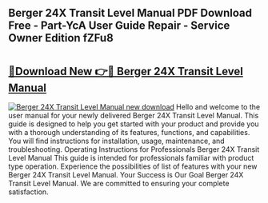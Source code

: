 ## Berger 24X Transit Level Manual PDF Download Free - Part-YcA User Guide Repair - Service Owner Edition fZFu8

# <h2><a href="http://bc6923.oget.top/?id=Berger+24X+Transit+Level+Manual">🔗Download New 👉🔴 Berger 24X Transit Level Manual</a></h2>

[![Berger 24X Transit Level Manual new download](https://i.imgur.com/5g1atiW.png)](http://bc6923.oget.top/?id=Berger+24X+Transit+Level+Manual)
Hello and welcome to the user manual for your newly delivered Berger 24X Transit Level Manual. This guide is designed to help you get started with your product and provide you with a thorough understanding of its features, functions, and capabilities. You will find instructions for installation, usage, maintenance, and troubleshooting. Operating Instructions for Professionals Berger 24X Transit Level Manual This guide is intended for professionals familiar with product type operation. Experience the possibilities of list of features with your new Berger 24X Transit Level Manual. Your Success is Our Goal Berger 24X Transit Level Manual. We are committed to ensuring your complete satisfaction.
